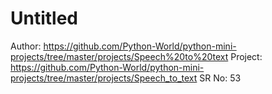 # Untitled

Author: https://github.com/Python-World/python-mini-projects/tree/master/projects/Speech%20to%20text
Project: https://github.com/Python-World/python-mini-projects/tree/master/projects/Speech_to_text
SR No: 53